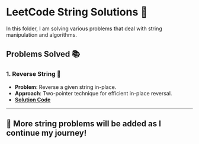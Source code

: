 # LeetCode String Solutions 🧵

In this folder, I am solving various problems that deal with string manipulation and algorithms.

## Problems Solved 📚

### 1. **Reverse String** 🔄
- **Problem**: Reverse a given string in-place.
- **Approach**: Two-pointer technique for efficient in-place reversal.
- **[Solution Code](reverseString.js)**

---


## 🚀 More string problems will be added as I continue my journey!
